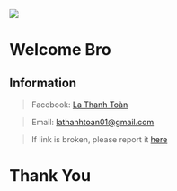 ![](https://komarev.com/ghpvc/?username=LockMan04&style=for-the-badge&color=brightgreen&label=Hello)
# Welcome Bro 
## ****Information****
> Facebook: [La Thanh Toàn](https://www.facebook.com/lt.toan207)

> Email: lathanhtoan01@gmail.com

> If link is broken, please report it [here](https://www.messenger.com/t/100020770600992/?messaging_source=source%3Apages%3Amessage_shortlink&source_id=1441792&recurring_notification=0)
# Thank You
